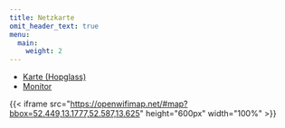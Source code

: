 ```yaml
---
title: Netzkarte
omit_header_text: true
menu:
  main:
    weight: 2
---
```


- [Karte (Hopglass)](https://hopglass.berlin.freifunk.net/)
- [Monitor](https://monitor.berlin.freifunk.net/cgp/)

{{< iframe src="https://openwifimap.net/#map?bbox=52.449,13.1777,52.587,13.625" height="600px" width="100%" >}}
